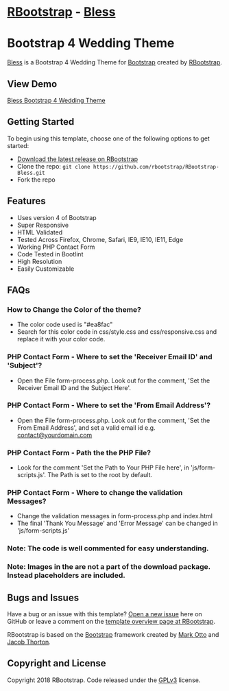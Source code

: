 # [RBootstrap](http://rbootstrap.com/) - [Bless](http://rbootstrap.com/bless/)

# Bootstrap 4 Wedding Theme

[Bless](http://rbootstrap.com/bless/) is a Bootstrap 4 Wedding Theme for [Bootstrap](http://getbootstrap.com/) created by [RBootstrap](http://rbootstrap.com/).

## View Demo

[Bless Bootstrap 4 Wedding Theme](https://rbootstrap.github.io/bless/)

## Getting Started

To begin using this template, choose one of the following options to get started:
* [Download the latest release on RBootstrap](http://rbootstrap.com/bless/)
* Clone the repo: `git clone https://github.com/rbootstrap/RBootstrap-Bless.git`
* Fork the repo

## Features
* Uses version 4 of Bootstrap
* Super Responsive
* HTML Validated
* Tested Across Firefox, Chrome, Safari, IE9, IE10, IE11, Edge
* Working PHP Contact Form
* Code Tested in Bootlint
* High Resolution
* Easily Customizable

## FAQs
### How to Change the Color of the theme?
* The color code used is "#ea8fac"
* Search for this color code in css/style.css and css/responsive.css and replace it with your color code.

### PHP Contact Form - Where to set the 'Receiver Email ID' and 'Subject'?
* Open the File form-process.php. Look out for the comment, 'Set the Receiver Email ID and the Subject Here'.

### PHP Contact Form - Where to set the 'From Email Address'?
* Open the File form-process.php. Look out for the comment, 'Set the From Email Address', and set a valid email id e.g.
contact@yourdomain.com

### PHP Contact Form - Path the the PHP File?
* Look for the comment 'Set the Path to Your PHP File here', in 'js/form-scripts.js'. The Path is set to the root by default.

### PHP Contact Form - Where to change the validation Messages?
* Change the validation messages in form-process.php and index.html
* The final 'Thank You Message' and 'Error Message' can be changed in 'js/form-scripts.js'

### Note: The code is well commented for easy understanding.

### Note: Images in the are not a part of the download package. Instead placeholders are included. 

## Bugs and Issues

Have a bug or an issue with this template? [Open a new issue](https://github.com/rbootstrap/RBootstrap-Bless/issues) here on GitHub or leave a comment on the [template overview page at RBootstrap](http://rbootstrap.com/bless/).

RBootstrap is based on the [Bootstrap](http://getbootstrap.com/) framework created by [Mark Otto](https://twitter.com/mdo) and [Jacob Thorton](https://twitter.com/fat).

## Copyright and License

Copyright 2018 RBootstrap. Code released under the [GPLv3](https://github.com/rbootstrap/RBootstrap-Bless/blob/master/LICENSE) license.
